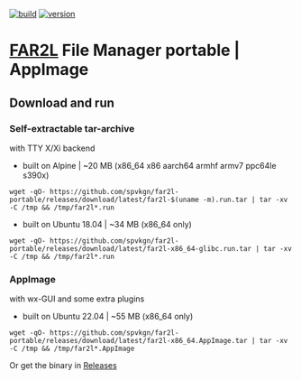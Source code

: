 [![build](https://github.com/spvkgn/far2l-portable/actions/workflows/build.yml/badge.svg)](https://github.com/spvkgn/far2l-portable/actions/workflows/build.yml) [![version](https://img.shields.io/endpoint?url=https://gist.githubusercontent.com/spvkgn/f53cb6c1d56b0eaf40c88d607fc5fef1/raw/far2l-portable.json)](https://github.com/spvkgn/far2l-portable/releases/latest)
# [FAR2L](https://github.com/elfmz/far2l) File Manager portable | AppImage
## Download and run
### Self-extractable tar-archive
with TTY X/Xi backend
* built on Alpine | ~20 MB (x86_64 x86 aarch64 armhf armv7 ppc64le s390x)
```
wget -qO- https://github.com/spvkgn/far2l-portable/releases/download/latest/far2l-$(uname -m).run.tar | tar -xv -C /tmp && /tmp/far2l*.run
```
* built on Ubuntu 18.04 | ~34 MB (x86_64 only)
```
wget -qO- https://github.com/spvkgn/far2l-portable/releases/download/latest/far2l-x86_64-glibc.run.tar | tar -xv -C /tmp && /tmp/far2l*.run
```
### AppImage
with wx-GUI and some extra plugins
* built on Ubuntu 22.04 | ~55 MB (x86_64 only)
```
wget -qO- https://github.com/spvkgn/far2l-portable/releases/download/latest/far2l-x86_64.AppImage.tar | tar -xv -C /tmp && /tmp/far2l*.AppImage
```
Or get the binary in [Releases](https://github.com/spvkgn/far2l-portable/releases)
